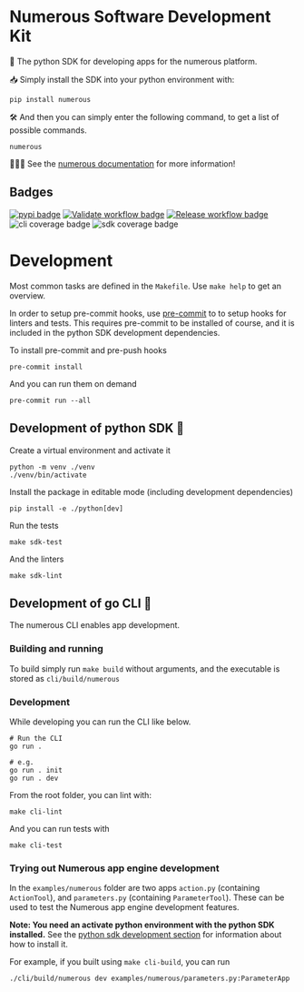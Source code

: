 Numerous Software Development Kit
=================================

💫 The python SDK for developing apps for the numerous platform.

📥 Simply install the SDK into your python environment with:

    pip install numerous

🛠 And then you can simply enter the following command, to get a list of possible
commands.

    numerous

👩🏼‍🎓 See the [numerous documentation](https://www.numerous.com/docs) for more information!

Badges
------

[![pypi badge](https://img.shields.io/pypi/v/numerous)](https://pypi.python.org/pypi/numerous)
[![Validate workflow badge](https://github.com/numerous-com/numerous-sdk/actions/workflows/validate.yml/badge.svg)](https://github.com/numerous-com/numerous-sdk/actions/workflows/validate.yml) 
[![Release workflow badge](https://github.com/numerous-com/numerous-sdk/actions/workflows/release.yml/badge.svg)](https://github.com/numerous-com/numerous-sdk/actions/workflows/release.yml) 
![cli coverage badge](https://img.shields.io/endpoint?url=https://gist.githubusercontent.com/jfeodor/a9b9bfdfa0620696fba9e76223790f53/raw/cli-coverage.json)
![sdk coverage badge](https://img.shields.io/endpoint?url=https://gist.githubusercontent.com/jfeodor/a9b9bfdfa0620696fba9e76223790f53/raw/sdk-coverage.json)

Development
===========

Most common tasks are defined in the `Makefile`. Use `make help` to get an
overview.

In order to setup pre-commit hooks, use [pre-commit](https://pre-commit.com/) to
to setup hooks for linters and tests. This requires pre-commit to be installed
of course, and it is included in the python SDK development dependencies.

To install pre-commit and pre-push hooks

    pre-commit install

And you can run them on demand

    pre-commit run --all

Development of python SDK 🐍
----------------------------

Create a virtual environment and activate it

    python -m venv ./venv
    ./venv/bin/activate

Install the package in editable mode (including development dependencies)

    pip install -e ./python[dev]

Run the tests

    make sdk-test

And the linters

    make sdk-lint

Development of go CLI 🐹
------------------------

The numerous CLI enables app development.

### Building and running

To build simply run `make build` without arguments, and the executable is stored
as `cli/build/numerous`

### Development

While developing you can run the CLI like below.

    # Run the CLI
    go run .

    # e.g.
    go run . init
    go run . dev

From the root folder, you can lint with:

    make cli-lint

And you can run tests with

    make cli-test

### Trying out Numerous app engine development

In the `examples/numerous` folder are two apps `action.py` (containing
`ActionTool`), and `parameters.py` (containing `ParameterTool`). These can be
used to test the Numerous app engine development features.

**Note: You need an activate python environment with the python SDK installed.**
See the [python sdk development section](#development-of-python-sdk-) for
information about how to install it.

For example, if you built using `make cli-build`, you can run

```
./cli/build/numerous dev examples/numerous/parameters.py:ParameterApp
```
